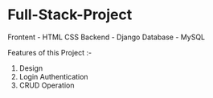 # Full-Stack-Project
Frontent - HTML CSS
Backend - Django
Database - MySQL

Features of this Project :-
1) Design
2) Login Authentication
3) CRUD Operation
